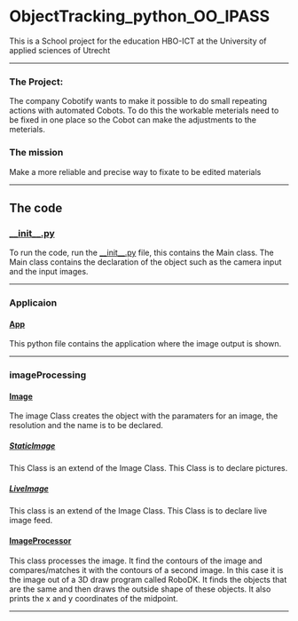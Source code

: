 # ObjectTracking_python_OO_IPASS
This is a School project for the education HBO-ICT at the University of applied sciences of Utrecht

---

### The Project:
The company Cobotify wants to make it possible to do small repeating actions with automated Cobots.
To do this the workable meterials need to be fixed in one place so the Cobot can make the adjustments to the meterials.

### The mission
Make a more reliable and precise way to fixate to be edited materials

---

## The code

### [\_\_init\_\_.py](src/__init__.py)
To run the code, run the [\_\_init\_\_.py](src/__init__.py) file, this contains the Main class.
The Main class contains the declaration of the object such as the camera input and the input images.

---

### Applicaion
#### [App](src/Application/App.py)
This python file contains the application where the image output is shown.

---

### imageProcessing
#### [Image](src/imageProcessing/Image.py)
The image Class creates the object with the paramaters for an image, the resolution and the name is to be declared.
##### [StaticImage](src/imageProcessing/StaticImage.py)
This Class is an extend of the Image Class. This Class is to declare pictures.
##### [LiveImage](src/imageProcessing/LiveImage.py)
This class is an extend of the Image Class. This Class is to declare live image feed.

#### [ImageProcessor](src/imageProcessing/ImageProcessor.py)
This class processes the image. It find the contours of the image and compares/matches it with the contours of a second image. 
In this case it is the image out of a 3D draw program called RoboDK. 
It finds the objects that are the same and then draws the outside shape of these objects. 
It also prints the x and y coordinates of the midpoint.


---



